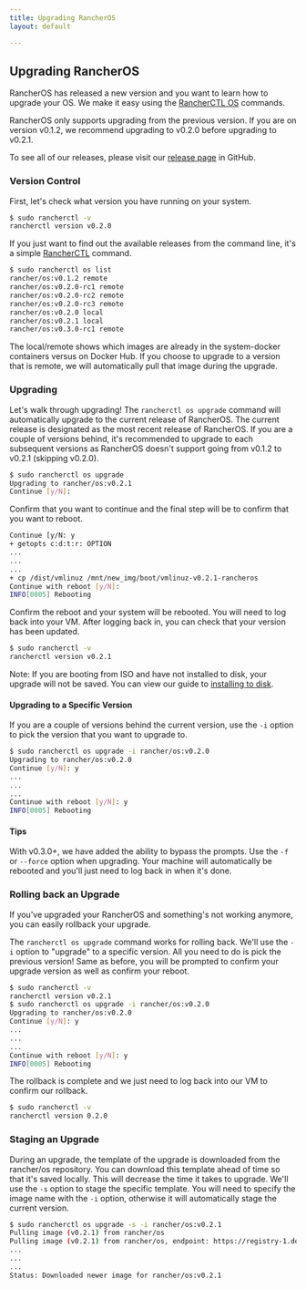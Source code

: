 ```yaml
---
title: Upgrading RancherOS
layout: default

---
```


## Upgrading RancherOS

RancherOS has released a new version and you want to learn how to upgrade your OS. We make it easy using the [RancherCTL OS]({{site.baseurl}}/docs/rancherctl/os) commands.

RancherOS only supports upgrading from the previous version. If you are on version v0.1.2, we recommend upgrading to v0.2.0 before upgrading to v0.2.1. 

To see all of our releases, please visit our [release page](https://github.com/rancherio/os/releases) in GitHub.

### Version Control

First, let's check what version you have running on your system.

```bash
$ sudo rancherctl -v
rancherctl version v0.2.0
```

If you just want to find out the available releases from the command line, it's a simple [RancherCTL]({{site.baseurl}}/docs/rancherctl/) command.

```bash
$ sudo rancherctl os list
rancher/os:v0.1.2 remote
rancher/os:v0.2.0-rc1 remote
rancher/os:v0.2.0-rc2 remote
rancher/os:v0.2.0-rc3 remote
rancher/os:v0.2.0 local
rancher/os:v0.2.1 local
rancher/os:v0.3.0-rc1 remote
```

The local/remote shows which images are already in the system-docker containers versus on Docker Hub. If you choose to upgrade to a version that is remote, we will automatically pull that image during the upgrade.

### Upgrading 

Let's walk through upgrading! The `rancherctl os upgrade` command will automatically upgrade to the current release of RancherOS. The current release is designated as the most recent release of RancherOS. If you are a couple of versions behind, it's recommended to upgrade to each subsequent versions as RancherOS doesn't support going from v0.1.2 to v0.2.1 (skipping v0.2.0). 

```bash
$ sudo rancherctl os upgrade
Upgrading to rancher/os:v0.2.1
Continue [y/N]: 
```

Confirm that you want to continue and the final step will be to confirm that you want to reboot.

```bash
Continue [y/N: y
+ getopts c:d:t:r: OPTION
...
...
...
+ cp /dist/vmlinuz /mnt/new_img/boot/vmlinuz-v0.2.1-rancheros
Continue with reboot [y/N]: 
INFO[0005] Rebooting 
```

Confirm the reboot and your system will be rebooted. You will need to log back into your VM. After logging back in, you can check that your version has been updated.

```bash
$ sudo rancherctl -v
rancherctl version v0.2.1
```

Note: If you are booting from ISO and have not installed to disk, your upgrade will not be saved. You can view our guide to [installing to disk]({{site.baseurl}}/docs/getting-started/disk/). 

#### Upgrading to a Specific Version

If you are a couple of versions behind the current version, use the `-i` option to pick the version that you want to upgrade to. 

```bash
$ sudo rancherctl os upgrade -i rancher/os:v0.2.0
Upgrading to rancher/os:v0.2.0
Continue [y/N]: y
...
...
...
Continue with reboot [y/N]: y
INFO[0005] Rebooting 
```

#### Tips

With v0.3.0+, we have added the ability to bypass the prompts. Use the `-f` or `--force` option when upgrading. Your machine will automatically be rebooted and you'll just need to log back in when it's done.


### Rolling back an Upgrade

If you've upgraded your RancherOS and something's not working anymore, you can easily rollback your upgrade.

The `rancherctl os upgrade` command works for rolling back. We'll use the `-i` option to "upgrade" to a specific version. All you need to do is pick the previous version! Same as before, you will be prompted to confirm your upgrade version as well as confirm your reboot. 

```bash
$ sudo rancherctl -v
rancherctl version v0.2.1
$ sudo rancherctl os upgrade -i rancher/os:v0.2.0
Upgrading to rancher/os:v0.2.0
Continue [y/N]: y
...
...
...
Continue with reboot [y/N]: y
INFO[0005] Rebooting 
```
The rollback is complete and we just need to log back into our VM to confirm our rollback.

```bash
$ sudo rancherctl -v
rancherctl version 0.2.0
```

### Staging an Upgrade

During an upgrade, the template of the upgrade is downloaded from the rancher/os repository. You can download this template ahead of time so that it's saved locally. This will decrease the time it takes to upgrade. We'll use the `-s` option to stage the specific template. You will need to specify the image name with the `-i` option, otherwise it will automatically stage the current version. 

```bash
$ sudo rancherctl os upgrade -s -i rancher/os:v0.2.1
Pulling image (v0.2.1) from rancher/os
Pulling image (v0.2.1) from rancher/os, endpoint: https://registry-1.docker.io/v1/
...
...
...
Status: Downloaded newer image for rancher/os:v0.2.1
```







